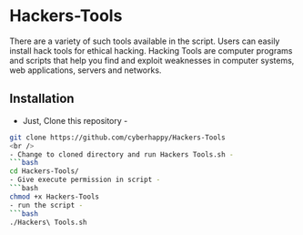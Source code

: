 # Hackers-Tools
There are a variety of such tools available in the script. Users can easily install hack tools for ethical hacking.
Hacking Tools are computer programs and scripts that help you find and exploit weaknesses in computer systems, web applications, servers and networks.
## Installation

- Just, Clone this repository -
```bash
git clone https://github.com/cyberhappy/Hackers-Tools
<br />
- Change to cloned directory and run Hackers Tools.sh -
```bash
cd Hackers-Tools/
- Give execute permission in script -
```bash
chmod +x Hackers-Tools
- run the script -
```bash
./Hackers\ Tools.sh
